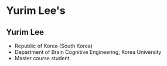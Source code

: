 # Yurim Lee's
## Yurim Lee
* Republic of Korea (South Korea)
* Department of Brain Cognitive Engineering, Korea University
* Master course student
